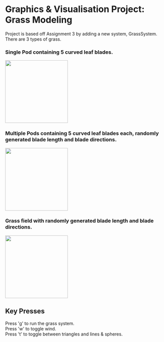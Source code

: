# Graphics &amp; Visualisation Project: Grass Modeling
Project is based off Assignment 3 by adding a new system, GrassSystem.\
There are 3 types of grass.
### Single Pod containing 5 curved leaf blades.
<img src="https://github.com/COGKOG/Grass_Model/blob/master/images/SinglePod.png" width="200" height="200">

### Multiple Pods containing 5 curved leaf blades each, randomly generated blade length and blade directions.
<img src="https://github.com/COGKOG/Grass_Model/blob/master/images/MultiplePod.png" width="200" height="200">

### Grass field with randomly generated blade length and blade directions.
<img src="https://github.com/COGKOG/Grass_Model/blob/master/images/GrassField.jpg" width="200" height="200">

## Key Presses
Press 'g' to run the grass system.\
Press 'w' to toggle wind.\
Press 't' to toggle between triangles and lines &amp; spheres.
